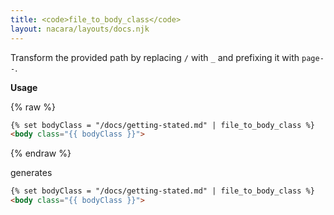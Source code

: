 ```yaml
---
title: <code>file_to_body_class</code>
layout: nacara/layouts/docs.njk
---
```


Transform the provided path by replacing `/` with `_` and prefixing it with `page--`.

**Usage**

{% raw %}

```html
{% set bodyClass = "/docs/getting-stated.md" | file_to_body_class %}
<body class="{{ bodyClass }}">
```

{% endraw %}

generates

```html
{% set bodyClass = "/docs/getting-stated.md" | file_to_body_class %}
<body class="{{ bodyClass }}">
```
